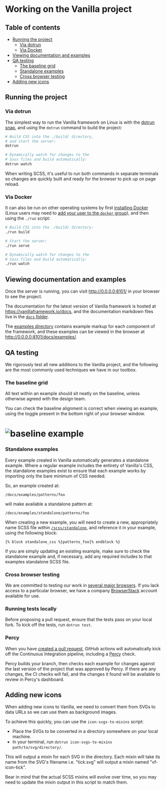 # Working on the Vanilla project

## Table of contents

- [Running the project](#running-the-project)
  - [Via dotrun](#via-dotrun)
  - [Via Docker](#via-docker)
- [Viewing documentation and examples](#viewing-documentation-and-examples)
- [QA testing](#qa-testing)
  - [The baseline grid](#the-baseline-grid)
  - [Standalone examples](#standalone-examples)
  - [Cross browser testing](#cross-browser-testing)
- [Adding new icons](#adding-new-icons)

## Running the project

### Via dotrun

The simplest way to run the Vanilla framework on Linux is with the [dotrun snap](https://github.com/canonical-web-and-design/dotrun/), and using the `dotrun` command to build the project:

```bash
# Build CSS into the ./build/ directory,
# and start the server:
dotrun

# Dynamically watch for changes to the
# Sass files and build automatically:
dotrun watch
```

When writing SCSS, it's useful to run both commands in separate terminals so changes are quickly built and ready for the browser to pick up on page reload.

### Via Docker

It can also be run on other operating systems by first [installing Docker](https://docs.docker.com/engine/installation/) (Linux users may need to [add your user to the `docker` group](https://docs.docker.com/engine/installation/linux/linux-postinstall/)), and then using the `./run` script:

```bash
# Build CSS into the ./build/ directory:
./run build

# Start the server:
./run serve

# Dynamically watch for changes to the
# Sass files and build automatically:
./run watch
```

## Viewing documentation and examples

Once the server is running, you can visit <http://0.0.0.0:8101/> in your browser to see the project.

The documentation for the latest version of Vanilla framework is hosted at <https://vanillaframework.io/docs>, and the documentation markdown files live in the [`docs` folder](/docs).

The [examples directory](/docs/examples) contains example markup for each component of the framework, and these examples can be viewed in the browser at <http://0.0.0.0:8101/docs/examples/>.

## QA testing

We rigorously test all new additions to the Vanilla project, and the following are the most commonly used techniques we have in our toolbox.

### The baseline grid

All text within an example should sit neatly on the baseline, unless otherwise agreed with the design team.

You can check the baseline alignment is correct when viewing an example, using the toggle present in the bottom right of your browser window.

# ![baseline example](https://assets.ubuntu.com/v1/9121e5d9-baseline.gif 'Baseline')

### Standalone examples

Every example created in Vanilla automatically generates a standalone example. Where a regular example includes the entirety of Vanilla's CSS, the standalone examples exist to ensure that each example works by importing only the bare minimum of CSS needed.

So, an example created at:

`/docs/examples/patterns/foo`

will make available a standalone pattern at:

`/docs/examples/standalone/patterns/foo`

When creating a new example, you will need to create a new, appropriately name SCSS file within [`/scss/standalone`](/scss/standalone), and reference it in your example, using the following block:

```
{% block standalone_css %}patterns_foo{% endblock %}
```

If you are simply updating an existing example, make sure to check the standalone example and, if necessary, add any required includes to that examples standalone SCSS file.

### Cross browser testing

We are committed to testing our work in [several major browsers](https://vanillaframework.io/browser-support). If you lack access to a particular browser, we have a company [BrowserStack](https://www.browserstack.com/) account available for use.

### Running tests locally

Before proposing a pull request, ensure that the tests pass on your local fork. To kick off the tests, run `dotrun test`.

### Percy

When you have [created a pull request](/guides/pull-requests.md), GitHub actions will automatically kick off the Continuous Integration pipeline, including a [Percy](https://percy.io/) check.

Percy builds your branch, then checks each example for changes against the last version of the project that was approved by Percy. If there are any changes, the CI checks will fail, and the changes it found will be available to review in Percy's dashboard.

## Adding new icons

When adding new icons to Vanilla, we need to convert them from SVGs to data URLs so we can use them as background images.

To achieve this quickly, you can use the `icon-svgs-to-mixins` script:

- Place the SVGs to be converted in a directory somewhere on your local machine.
- In your terminal, run `dotrun icon-svgs-to-mixins path/to/svg/directory/`.

This will output a mixin for each SVG in the directory. Each mixin will take its name from the SVG's filename i.e. "tick.svg" will output a mixin named "vf-icon-tick".

Bear in mind that the actual SCSS mixins will evolve over time, so you may need to update the mixin output in this script to match them.
